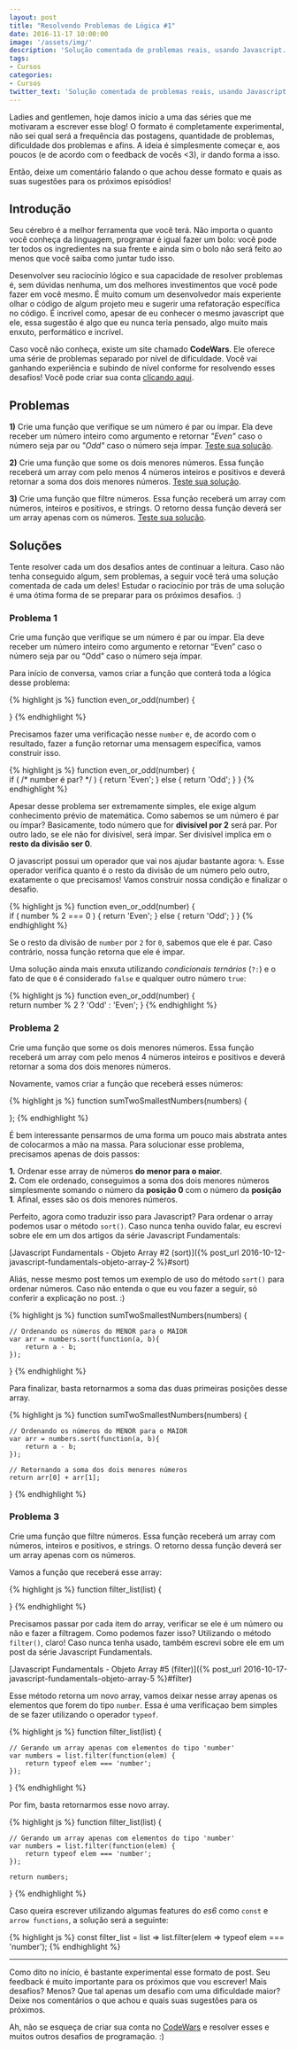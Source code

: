 ```yaml
---
layout: post
title: "Resolvendo Problemas de Lógica #1"
date: 2016-11-17 10:00:00
image: '/assets/img/'
description: 'Solução comentada de problemas reais, usando Javascript.'
tags:
- Cursos
categories:
- Cursos
twitter_text: 'Solução comentada de problemas reais, usando Javascript.'
---
```


Ladies and gentlemen, hoje damos início a uma das séries que me motivaram a escrever esse blog! O formato é completamente experimental, não sei qual será a frequência das postagens, quantidade de problemas, dificuldade dos problemas e afins. A ideia é simplesmente começar e, aos poucos (e de acordo com o feedback de vocês <3), ir dando forma a isso.

Então, deixe um comentário falando o que achou desse formato e quais as suas sugestões para os próximos episódios!

## Introdução

Seu cérebro é a melhor ferramenta que você terá. Não importa o quanto você conheça da linguagem, programar é igual fazer um bolo: você pode ter todos os ingredientes na sua frente e ainda sim o bolo não será feito ao menos que você saiba como juntar tudo isso.

Desenvolver seu raciocínio lógico e sua capacidade de resolver problemas é, sem dúvidas nenhuma, um dos melhores investimentos que você pode fazer em você mesmo. É muito comum um desenvolvedor mais experiente olhar o código de algum projeto meu e sugerir uma refatoração específica no código. É incrível como, apesar de eu conhecer o mesmo javascript que ele, essa sugestão é algo que eu nunca teria pensado, algo muito mais enxuto, performático e incrível.

Caso você não conheça, existe um site chamado **CodeWars**. Ele oferece uma série de problemas separado por nível de dificuldade. Você vai ganhando experiência e subindo de nível conforme for resolvendo esses desafios! Você pode criar sua conta [clicando aqui](http://www.codewars.com/r/h2nQcA).

## Problemas

**1)** Crie uma função que verifique se um número é par ou ímpar. Ela deve receber um número inteiro como argumento e retornar _"Even"_ caso o número seja par ou _"Odd"_ caso o número seja ímpar. [Teste sua solução](https://www.codewars.com/kata/even-or-odd/train/javascript).

**2)** Crie uma função que some os dois menores números. Essa função receberá um array com pelo menos 4 números inteiros e positivos e deverá retornar a soma dos dois menores números. [Teste sua solução](https://www.codewars.com/kata/sum-of-two-lowest-positive-integers/train/javascript).

**3)** Crie uma função que filtre números. Essa função receberá um array com números, inteiros e positivos, e strings. O retorno dessa função deverá ser um array apenas com os números. [Teste sua solução](https://www.codewars.com/kata/list-filtering/train/javascript).

## Soluções

Tente resolver cada um dos desafios antes de continuar a leitura. Caso não tenha conseguido algum, sem problemas, a seguir você terá uma solução comentada de cada um deles! Estudar o raciocínio por trás de uma solução é uma ótima forma de se preparar para os próximos desafios. :)

### Problema 1

Crie uma função que verifique se um número é par ou ímpar. Ela deve receber um número inteiro como argumento e retornar “Even” caso o número seja par ou “Odd” caso o número seja ímpar.

Para início de conversa, vamos criar a função que conterá toda a lógica desse problema:

{% highlight js %}
function even_or_odd(number) {
  
}
{% endhighlight %}

Precisamos fazer uma verificação nesse `number` e, de acordo com o resultado, fazer a função retornar uma mensagem específica, vamos construir isso.

{% highlight js %}
function even_or_odd(number) {  
    if ( /* number é par? */ ) {
        return 'Even'; 
    } else {
        return 'Odd';
    }
}
{% endhighlight %}

Apesar desse problema ser extremamente simples, ele exige algum conhecimento prévio de matemática. Como sabemos se um número é par ou ímpar? Basicamente, todo número que for **divisível por 2** será par. Por outro lado, se ele não for divisível, será ímpar. Ser divisível implica em o **resto da divisão ser 0**.

O javascript possui um operador que vai nos ajudar bastante agora: `%`. Esse operador verifica quanto é o resto da divisão de um número pelo outro, exatamente o que precisamos! Vamos construir nossa condição e finalizar o desafio.

{% highlight js %}
function even_or_odd(number) {  
    if ( number % 2 === 0 ) {
        return 'Even'; 
    } else {
        return 'Odd';
    }
}
{% endhighlight %}

Se o resto da divisão de `number` por `2` for `0`, sabemos que ele é par. Caso contrário, nossa função retorna que ele é ímpar.

Uma solução ainda mais enxuta utilizando _condicionais ternários_ (`?:`) e o fato de que `0` é considerado `false` e qualquer outro número `true`:

{% highlight js %}
function even_or_odd(number) {  
    return number % 2 ? 'Odd' : 'Even';
}
{% endhighlight %}

### Problema 2

Crie uma função que some os dois menores números. Essa função receberá um array com pelo menos 4 números inteiros e positivos e deverá retornar a soma dos dois menores números.

Novamente, vamos criar a função que receberá esses números:

{% highlight js %}
function sumTwoSmallestNumbers(numbers) {  
  
};
{% endhighlight %}

É bem interessante pensarmos de uma forma um pouco mais abstrata antes de colocarmos a mão na massa. Para solucionar esse problema, precisamos apenas de dois passos:

**1.** Ordenar esse array de números **do menor para o maior**.  
**2.** Com ele ordenado, conseguimos a soma dos dois menores números simplesmente somando o número da **posição 0** com o número da **posição 1**. Afinal, esses são os dois menores números.

Perfeito, agora como traduzir isso para Javascript? Para ordenar o array podemos usar o método `sort()`. Caso nunca tenha ouvido falar, eu escrevi sobre ele em um dos artigos da série Javascript Fundamentals:

[Javascript Fundamentals - Objeto Array #2 (sort)]({% post_url 2016-10-12-javascript-fundamentals-objeto-array-2 %}#sort)

Aliás, nesse mesmo post temos um exemplo de uso do método `sort()` para ordenar números. Caso não entenda o que eu vou fazer a seguir, só conferir a explicação no post. :)

{% highlight js %}
function sumTwoSmallestNumbers(numbers) {

    // Ordenando os números do MENOR para o MAIOR
    var arr = numbers.sort(function(a, b){
        return a - b;
    });

}
{% endhighlight %}

Para finalizar, basta retornarmos a soma das duas primeiras posições desse array.

{% highlight js %}
function sumTwoSmallestNumbers(numbers) {

    // Ordenando os números do MENOR para o MAIOR
    var arr = numbers.sort(function(a, b){
        return a - b;
    });

    // Retornando a soma dos dois menores números
    return arr[0] + arr[1];

}
{% endhighlight %}

### Problema 3

Crie uma função que filtre números. Essa função receberá um array com números, inteiros e positivos, e strings. O retorno dessa função deverá ser um array apenas com os números.

Vamos a função que receberá esse array:

{% highlight js %}
function filter_list(list) {
  
}
{% endhighlight %}

Precisamos passar por cada item do array, verificar se ele é um número ou não e fazer a filtragem. Como podemos fazer isso? Utilizando o método `filter()`, claro! Caso nunca tenha usado, também escrevi sobre ele em um post da série Javascript Fundamentals.

[Javascript Fundamentals - Objeto Array #5 (filter)]({% post_url 2016-10-17-javascript-fundamentals-objeto-array-5 %}#filter)

Esse método retorna um novo array, vamos deixar nesse array apenas os elementos que forem do tipo `number`. Essa é uma verificaçao bem simples de se fazer utilizando o operador `typeof`.

{% highlight js %}
function filter_list(list) {

    // Gerando um array apenas com elementos do tipo 'number'
    var numbers = list.filter(function(elem) {
        return typeof elem === 'number';
    });

}
{% endhighlight %}

Por fim, basta retornarmos esse novo array.

{% highlight js %}
function filter_list(list) {

    // Gerando um array apenas com elementos do tipo 'number'
    var numbers = list.filter(function(elem) {
        return typeof elem === 'number';
    });

    return numbers;

}
{% endhighlight %}

Caso queira escrever utilizando algumas features do _es6_ como `const` e `arrow functions`, a solução será a seguinte:

{% highlight js %}
const filter_list = list => list.filter(elem => typeof elem === 'number');
{% endhighlight %}

---

Como dito no início, é bastante experimental esse formato de post. Seu feedback é muito importante para os próximos que vou escrever! Mais desafios? Menos? Que tal apenas um desafio com uma dificuldade maior? Deixe nos comentários o que achou e quais suas sugestões para os próximos.

Ah, não se esqueça de criar sua conta no [CodeWars](http://www.codewars.com/r/h2nQcA) e resolver esses e muitos outros desafios de programação. :)